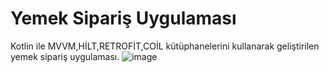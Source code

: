 # Yemek Sipariş Uygulaması
 Kotlin ile MVVM,HİLT,RETROFİT,COİL kütüphanelerini kullanarak geliştirilen yemek sipariş uygulaması.
![image](https://user-images.githubusercontent.com/56899039/180619479-9e771e41-90e1-4dfb-b318-1b142a52a584.png)
